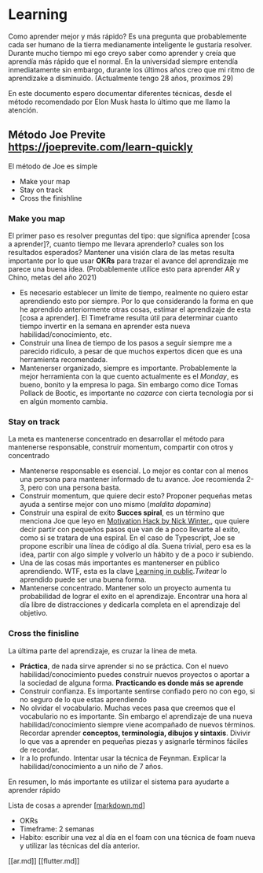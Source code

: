 # Learning

Como aprender mejor y más rápido? Es una pregunta que probablemente cada ser humano de la tierra medianamente inteligente le gustaría resolver.
Durante mucho tiempo mi ego creyo saber como aprender y creía que aprendía más rápido que el normal. En la universidad siempre entendía inmediatamente 
sin embargo, durante los últimos años creo que mi ritmo de aprendizake a disminuido. (Actualmente tengo 28 años, proximos 29)

En este documento espero documentar diferentes técnicas, desde el método recomendado por Elon Musk hasta lo último que me llamo la atención.

## Método Joe Previte https://joeprevite.com/learn-quickly

El método de Joe es simple

- Make your map
- Stay on track
- Cross the finishline

### Make you map
El primer paso es resolver preguntas del tipo: que significa aprender [cosa a aprender]?, cuanto tiempo me llevara aprenderlo? cuales son los resultados esperados? 
Mantener una visión clara de las metas resulta importante por lo que usar **OKRs** para trazar el avance del aprendizaje me parece una buena idea. (Probablemente utilice esto para aprender AR y Chino, metas del año 2021)

* Es necesario establecer un límite de tiempo, realmente no quiero estar aprendiendo esto por siempre. Por lo que considerando la forma en que he aprendido anteriormente otras cosas, estimar el aprendizaje de esta [cosa a aprender]. El Timeframe resulta útil para determinar cuanto tiempo invertir en la semana en aprender esta nueva habilidad/conocimiento, etc.
* Construir una línea de tiempo de los pasos a seguir siempre me a parecido ridiculo, a pesar de que muchos expertos dicen que es una herramienta recomendada. 
* Mantenerser organizado, siempre es importante. Probablemente la mejor herramienta con la que cuento actualmente es el *Monday*, es bueno, bonito y la empresa lo paga. Sin embargo como dice Tomas Pollack de Bootic, es importante no *cazarce* con cierta tecnología por si en algún momento cambia.

### Stay on track
La meta es mantenerse concentrado en desarrollar el método para mantenerse responsable, construir momentum, compartir con otros y concentrado

* Mantenerse responsable es esencial. Lo mejor es contar con al menos una persona para mantener informado de tu avance. Joe recomienda 2-3, pero con una persona basta.
* Construir momentum, que quiere decir esto? Proponer pequeñas metas ayuda a sentirse mejor con uno mismo (*maldita dopamina*) 
* Construir una espiral de exito **Succes spiral**, es un término que menciona Joe que leyo en [Motivation Hack by Nick Winter.](https://www.nickwinter.net/the-motivation-hacker), que quiere decir partir con pequeños pasos que van de a poco llevarte al exito, como si se tratara de una espiral. En el caso de Typescript, Joe se propone escribir una línea de código al día. Suena trivial, pero esa es la idea, partir con algo simple y volverlo un hábito y de a poco ir subiendo.
* Una de las cosas más importantes es mantenerser en público aprendiendo. WTF, esta es la clave [Learning in public](https://www.swyx.io/learn-in-public/)*.Twitear* lo aprendido puede ser una buena forma.
* Mantenerse concentrado. Mantener solo un proyecto aumenta tu probabilidad de lograr el exito en el aprendizaje. Encontrar una hora al día libre de distracciones y dedicarla completa en el aprendizaje del objetivo.

### Cross the finisline
La última parte del aprendizaje, es cruzar la línea de meta.
* **Práctica**, de nada sirve aprender si no se práctica. Con el nuevo habilidad/conocimiento puedes construir nuevos proyectos o aportar a la sociedad de alguna forma. **Practicando es donde más se aprende**
* Construir confianza. Es importante sentirse confiado pero no con ego, si no seguro de lo que estas aprendiendo
* No olvidar el vocabulario. Muchas veces pasa que creemos que el vocabulario no es importante. Sin embargo el aprendizaje de una nueva habilidad/conocimiento siempre viene acompañado de nuevos términos. Recordar aprender **conceptos, terminología, dibujos y sintaxis**. Divivir lo que vas a aprender en pequeñas piezas y asignarle términos fáciles de recordar.
* Ir a lo profundo. Intentar usar la técnica de Feynman. Explicar la habilidad/conocimiento a un niño de 7 años.

En resumen, lo más importante es utilizar el sistema para ayudarte a aprender rápido 


Lista de cosas a aprender
[[markdown.md]]
- OKRs
- Timeframe: 2 semanas
- Habito: escribir una vez al día en el foam con una técnica de foam nueva y utilizar las técnicas del día anterior.

[[ar.md]]
[[flutter.md]]



[//begin]: # "Autogenerated link references for markdown compatibility"
[markdown.md]: markdown "Markdown"
[//end]: # "Autogenerated link references"